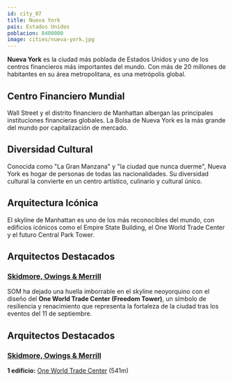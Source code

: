 ```yaml
---
id: city_07
title: Nueva York
pais: Estados Unidos
poblacion: 8400000
image: cities/nueva-york.jpg
---
```


**Nueva York** es la ciudad más poblada de Estados Unidos y uno de los centros financieros más importantes del mundo. Con más de 20 millones de habitantes en su área metropolitana, es una metrópolis global.

## Centro Financiero Mundial

Wall Street y el distrito financiero de Manhattan albergan las principales instituciones financieras globales. La Bolsa de Nueva York es la más grande del mundo por capitalización de mercado.

## Diversidad Cultural

Conocida como "La Gran Manzana" y "la ciudad que nunca duerme", Nueva York es hogar de personas de todas las nacionalidades. Su diversidad cultural la convierte en un centro artístico, culinario y cultural único.

## Arquitectura Icónica

El skyline de Manhattan es uno de los más reconocibles del mundo, con edificios icónicos como el Empire State Building, el One World Trade Center y el futuro Central Park Tower.

## Arquitectos Destacados

### [Skidmore, Owings & Merrill](/architects-md/arq_01)

SOM ha dejado una huella imborrable en el skyline neoyorquino con el diseño del **One World Trade Center (Freedom Tower)**, un símbolo de resiliencia y renacimiento que representa la fortaleza de la ciudad tras los eventos del 11 de septiembre.

## Arquitectos Destacados

### [Skidmore, Owings & Merrill](../arquitectos-md/arq_01)
**1 edificio:** [One World Trade Center](../edificios-md/one-world-trade-center) (541m)
